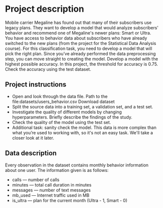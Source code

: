 <h1>Project description</h1>
Mobile carrier Megaline has found out that many of their subscribers use legacy plans. They want to develop a model that would analyze subscribers' behavior and recommend one of Megaline's newer plans: Smart or Ultra.
You have access to behavior data about subscribers who have already switched to the new plans (from the project for the Statistical Data Analysis course). For this classification task, you need to develop a model that will pick the right plan. Since you’ve already performed the data preprocessing step, you can move straight to creating the model.
Develop a model with the highest possible accuracy. In this project, the threshold for accuracy is 0.75. Check the accuracy using the test dataset.

<h2>Project instructions</h2>
<ul><li>Open and look through the data file. Path to the file:datasets/users_behavior.csv Download dataset</li>
<li>Split the source data into a training set, a validation set, and a test set.</li>
<li>Investigate the quality of different models by changing hyperparameters. Briefly describe the findings of the study.</li>
<li>Check the quality of the model using the test set.</li>
<li>Additional task: sanity check the model. This data is more complex than what you’re used to working with, so it's not an easy task. We'll take a closer look at it later.</li></ul>

<h2>Data description</h2>
Every observation in the dataset contains monthly behavior information about one user. The information given is as follows:
<ul><li>сalls — number of calls</li>
<li>minutes — total call duration in minutes</li>
<li>messages — number of text messages</li>
<li>mb_used — Internet traffic used in MB</li>
<li>is_ultra — plan for the current month (Ultra - 1, Smart - 0)</li></ul>
